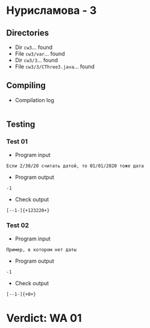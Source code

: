 # Нурисламова - 3
## Directories
- Dir `cw3`... found
- File `cw3/var`... found
- Dir `cw3/3`... found
- File `cw3/3/CThree3.java`... found
## Compiling
- Compilation log
```

```
## Testing
### Test 01
- Program input
```
Если 2/30/20 считать датой, то 01/01/2020 тоже дата

```
- Program output
```
-1

```
- Check output
```
[--1-]{+123220+}

```
### Test 02
- Program input
```
Пример, в котором нет даты

```
- Program output
```
-1

```
- Check output
```
[--1-]{+0+}

```
# Verdict: WA 01
